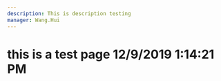 ```yaml
---
description: This is description testing
manager: Wang.Hui
---
```

# this is a test page 12/9/2019 1:14:21 PM